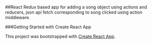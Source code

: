 
##React Redux based app for adding a song object using actions and reducers, json api fetch corresponding to song clicked using action middleware.

###Getting Started with Create React App

This project was bootstrapped with [Create React App](https://github.com/facebook/create-react-app).
